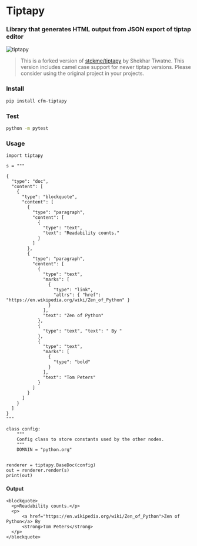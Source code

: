 # Tiptapy

### Library that generates HTML output from JSON export of tiptap editor

![tiptapy](https://github.com/scrolltech/tiptapy/workflows/tiptapy/badge.svg)

> This is a forked version of [stckme/tiptapy](https://github.com/stckme/tiptapy) by Shekhar Tiwatne. This version includes camel case support for newer tiptap versions. Please consider using the original project in your projects.

### Install

```bash
pip install cfm-tiptapy
```

### Test

```bash
python -m pytest
```

### Usage

```{.sourceCode .python}
import tiptapy

s = """

{
  "type": "doc",
  "content": [
    {
      "type": "blockquote",
      "content": [
        {
          "type": "paragraph",
          "content": [
            {
              "type": "text",
              "text": "Readability counts."
            }
          ]
        },
        {
          "type": "paragraph",
          "content": [
            {
              "type": "text",
              "marks": [
                {
                  "type": "link",
                  "attrs": { "href": "https://en.wikipedia.org/wiki/Zen_of_Python" }
                }
              ],
              "text": "Zen of Python"
            },
            {
              "type": "text", "text": " By "
            },
            {
              "type": "text",
              "marks": [
                {
                  "type": "bold"
                }
              ],
              "text": "Tom Peters"
            }
          ]
        }
      ]
    }
  ]
}
"""

class config:
    """
    Config class to store constants used by the other nodes.
    """
    DOMAIN = "python.org"


renderer = tiptapy.BaseDoc(config)
out = renderer.render(s)
print(out)
```

#### Output

```{.sourceCode .html}
<blockquote>
  <p>Readability counts.</p>
  <p>
      <a href="https://en.wikipedia.org/wiki/Zen_of_Python">Zen of Python</a> By
      <strong>Tom Peters</strong>
  </p>
</blockquote>
```
